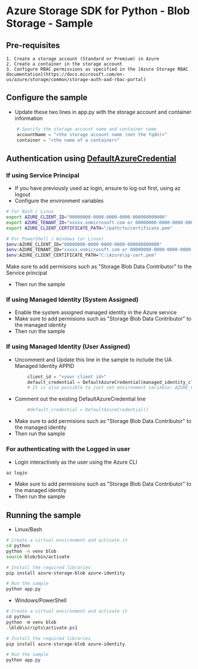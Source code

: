 # Azure Storage SDK for Python - Blob Storage - Sample

## Pre-requisites
    1. Create a storage account (Standard or Premium) in Azure
    2. Create a container in the storage account
    3. Configure RBAC permissions as specified in the [Azure Storage RBAC documentation](https://docs.microsoft.com/en-us/azure/storage/common/storage-auth-aad-rbac-portal)


## Configure the sample
- Update these two lines in app.py with the storage account and container information
```python
    # Specify the storage account name and container name 
    accountName = "<the storage account name (not the fqdn)>"
    container = "<the name of a container>"
```

## Authentication using [DefaultAzureCredential](https://learn.microsoft.com/en-us/python/api/azure-identity/azure.identity.defaultazurecredential?view=azure-python)

### If using Service Principal

- If you have previously used az login, ensure to log out first, using az logout
- Configure the environment variables

```bash
# For Bash / Linux
export AZURE_CLIENT_ID="00000000-0000-0000-0000-000000000000"
export AZURE_TENANT_ID="xxxxx.onmicrosoft.com or 00000000-0000-0000-0000-000000000000"
export AZURE_CLIENT_CERTIFICATE_PATH="/path/to/certificate.pem"

# For PowerShell / Windows (or Linux)
$env:AZURE_CLIENT_ID="00000000-0000-0000-0000-000000000000"
$env:AZURE_TENANT_ID="xxxxx.onmicrosoft.com or 00000000-0000-0000-0000-000000000000"
$env:AZURE_CLIENT_CERTIFICATE_PATH="C:\Azure\sp-cert.pem"
```
Make sure to add permisions such as "Storage Blob Data Contributor" to the Service principal
- Then run the sample



### If using Managed Identity (System Assigned)
- Enable the system assigned managed identity in the Azure service
- Make sure to add permisions such as "Storage Blob Data Contributor" to the managed identity
- Then run the sample



### If using Managed Identity (User Assigned)

- Uncomment and Update this line in the sample to include the UA Managed Identity APPID

```python        
        client_id = "<your client id>"
        default_credential = DefaultAzureCredential(managed_identity_client_id=client_id)
        # It is also possible to just set environment variable: AZURE_CLIENT_ID
```

- Comment out the existing DefaultAzureCredential line
```python
        #default_credential = DefaultAzureCredential()
```
- Make sure to add permisions such as "Storage Blob Data Contributor" to the managed identity
- Then run the sample

### For authenticating with the Logged in user
- Login interactively as the user using the Azure CLI

```bash
az login
```
- Make sure to add permisions such as "Storage Blob Data Contributor" to the managed identity
- Then run the sample

## Running the sample

- Linux/Bash

```bash
# Create a virtual environment and activate it
cd python
python -m venv blob
source blob/bin/activate

# Install the required libraries
pip install azure-storage-blob azure-identity

# Run the sample
python app.py
```

- Windows/PowerShell

```powershell
# Create a virtual environment and activate it
cd python
python -m venv blob
.\blob\scripts\activate.ps1

# Install the required libraries
pip install azure-storage-blob azure-identity

# Run the sample
python app.py
```

